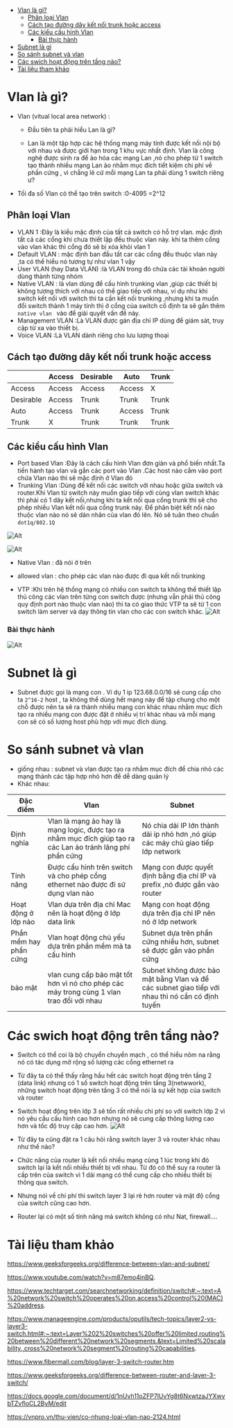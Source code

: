 - [Vlan là gì?](#vlan-là-gì)
  - [Phân loại Vlan](#phân-loại-vlan)
  - [Cách tạo đường dây kết nối trunk hoặc access](#cách-tạo-đường-dây-kết-nối-trunk-hoặc-access)
  - [Các kiểu cấu hình Vlan](#các-kiểu-cấu-hình-vlan)
    - [Bài thực hành](#bài-thực-hành)
- [Subnet là gì](#subnet-là-gì)
- [So sánh subnet và vlan](#so-sánh-subnet-và-vlan)
- [Các swich hoạt động trên tầng nào?](#các-swich-hoạt-động-trên-tầng-nào)
- [Tài liệu tham khảo](#tài-liệu-tham-khảo)

# Vlan là gì?
- Vlan (vitual local area network) :
    - Đầu tiên ta phải hiểu Lan là gì?

    - Lan là một tập hợp các hệ thống mạng máy tính được kết nối nội bộ với nhau và được giới hạn trong 1 khu vực nhất định. Vlan là công nghệ được sinh ra để ảo hóa các mạng Lan ,nó cho phép từ 1 switch tạo thành nhiều mạng Lan ảo nhằm mục đích tiết kiệm chi phí về phần cứng , vì chẳng lẽ cứ mỗi mạng Lan ta phải dùng 1 switch riêng ư?

- Tối đa số Vlan có thể tạo trên switch :0-4095 =2^12
## Phân loại Vlan 
- VLAN 1 :Đây là kiểu mặc định của tất cả switch có hỗ trợ vlan. mặc định tất cả các cổng khi chưa thiết lập đều thuộc vlan này. khi ta thêm cổng vào vlan khác thì cổng đó sẽ bị xóa khỏi vlan 1
- Default VLAN : mặc định ban đầu tất car các cổng đều thuộc vlan này ,ta có thể hiểu nó tương tự như vlan 1 vậy
- User VLAN (hay Data VLAN) :là VLAN trong đó chứa các tài khoản người dùng thành từng nhóm
- Native VLAN : là vlan dùng để cấu hình trunking vlan ,giúp các thiết bị không tương thích với nhau có thể giao tiếp với nhau, ví dụ như khi switch kết nối với switch thì ta cần kết nối trunking ,nhưng khi ta muốn đổi switch thành 1 máy tính thì ở cổng của switch cố định ta sẽ gắn thêm `native vlan ` vào để giải quyết vấn đề này.
- Management VLAN :Là VLAN được gán địa chỉ IP dùng để giám sát, truy cập từ xa vào thiết bị.
- Voice VLAN :Là VLAN dành riêng cho lưu lượng thoại

## Cách tạo đường dây kết nối trunk hoặc access
|   |Access|Desirable|Auto|Trunk|
|---|------|---------|----|-----|
|Access|Access|Access|Access|X|
|Desirable|Access|Trunk|Trunk|Trunk|
|Auto|Access|Trunk|Access|Trunk|
|Trunk|X|Trunk|Trunk|Trunk|

## Các kiểu cấu hình Vlan
- Port based Vlan :Đây là cách cấu hình Vlan đơn giản và phổ biến nhất.Ta tiến hành tạo vlan và gắn các port vào Vlan .Các host nào cắm vào port chứa Vlan nào thì sẽ mặc định ở Vlan đó
- Trunking Vlan :Dùng để kết nối các switch với nhau hoặc giữa switch và router.Khi Vlan từ switch này muốn giao tiếp với cùng vlan switch khác thì phải có 1 dây kết nối,nhưng khi ta kết nối qua cổng trunk thì sẽ cho phép nhiều Vlan kết nối qua cổng trunk này. Để phân biệt kết nối nào thuộc vlan nào nó sẽ dán nhãn của vlan đó lên. Nó sẽ tuân theo chuẩn `dot1q/802.1Q`
  
![Alt](/thuctap/anh/Screenshot_38.png)

![Alt](/thuctap/anh/Screenshot_39.png)
   - Native Vlan : đã nói ở trên
   - allowed vlan : cho phép các vlan nào được đi qua kết nối trunking

- VTP :Khi trên hệ thống mạng có nhiều con switch ta không thể thiết lập thủ công các vlan trên từng con switch được (nhưng vẫn phải thủ công quy định port nào thuộc vlan nào) thì ta có giao thức VTP ta sẽ từ 1 con switch làm server và dạy thông tin vlan cho các con switch khác.
![Alt](/thuctap/anh/Screenshot_40.png)

### Bài thực hành 
![Alt](/thuctap/anh/Screenshot_41.png)
# Subnet là gì
- Subnet được gọi là mạng con . Ví dụ 1 ip 123.68.0.0/16 sẽ cung cấp cho ta `2^16-2` host , ta không thể dùng hết mạng này để tập chung cho một chỗ được nên ta sẽ ra thành nhiều mạng con khác nhau nhằm mục đích tạo ra nhiều mạng con được đặt ở nhiều vị trí khác nhau và mỗi mạng con sẽ có số lượng host phù hợp với mục đích dùng.

# So sánh subnet và vlan
- giống nhau : subnet và vlan được tạo ra nhằm mục đích để chia nhỏ các mạng thành các tập hợp nhỏ hơn để dễ dàng quản lý
- Khác nhau:

|Đặc điểm|Vlan|Subnet|
|--------|----|------|
|Định nghĩa|Vlan là mạng ảo hay là mạng logic, được tạo ra nhằm mục đích giúp tạo ra các Lan ảo tránh lãng phí phần cứng | Nó chia dải IP lớn thành dải ip nhỏ hơn ,nó giúp các máy chủ giao tiếp lớp network|
|Tính năng|Được cấu hình trên switch và cho phép cổng ethernet nào được đi sử dụng vlan nào|Mạng con được quyết định bằng địa chỉ IP và prefix ,nó được gắn vào router|
|Hoạt động ở lớp nào|Vlan dựa trên địa chỉ Mac nên là hoạt động ở lớp data link|Mạng con hoạt động dựa trên địa chỉ IP nên nó ở lớp network|
|Phần mềm hay phần cứng|Vlan hoạt động chủ yếu dựa trên phần mềm mà ta cấu hình|Subnet dựa trên phần cứng nhiều hơn, subnet sẽ được gắn vào phần cứng|
|bảo mật|vlan cung cấp bảo mật tốt hơn vì nó cho phép các máy trong cùng 1 vlan trao đổi với nhau|Subnet không được bảo mật bằng Vlan và để các subnet giao tiếp với nhau thì nó cần có định tuyến|

# Các swich hoạt động trên tầng nào?
- Switch có thể coi là bộ chuyển chuyển mạch , có thể hiểu nôm na rằng nó có tác dụng mở rộng số lượng các cổng ethernet ra
- Từ đây ta có thể thấy rằng hầu hết các switch hoạt động trên tầng 2 (data link) nhưng có 1 số switch hoạt động trên tầng 3(netwwork), những switch hoạt động trên tầng 3 có thể nói là sự kết hợp của switch và router
- Switch hoạt động trên lớp 3 sẽ tốn rất nhiều chi phí so với switch lớp 2 vì nó yêu cầu cấu hình cao hơn nhưng nó sẽ cung cấp thông lượng cao hơn và tốc độ truy cập cao hơn.
![Alt](/thuctap/anh/Screenshot_32.png)


- Từ đây ta cũng đặt ra 1 câu hỏi rằng switch layer 3 và router khác nhau như thế nào?
- Chức năng của router là kết nối nhiều mạng cùng 1 lúc trong khi đó switch lại là kết nối nhiều thiết bị với nhau. Từ đó có thể suy ra router là cấp trên của switch vì 1 dải mạng có thể cung cấp cho nhiều thiết bị thông qua switch.
- Nhưng nói về chi phí thì switch layer 3 lại rẻ hơn router và mật độ cổng của switch cũng cao hơn.
- Router lại có một số tính năng mà switch không có như Nat, firewall....
# Tài liệu tham khảo

https://www.geeksforgeeks.org/difference-between-vlan-and-subnet/

https://www.youtube.com/watch?v=m87emo4inBQ.

https://www.techtarget.com/searchnetworking/definition/switch#:~:text=A%20network%20switch%20operates%20on,access%20control%20(MAC)%20address.

https://www.manageengine.com/products/oputils/tech-topics/layer2-vs-layer3-switch.html#:~:text=Layer%202%20switches%20offer%20limited,routing%20between%20different%20network%20segments.&text=Limited%20scalability.,cross%20network%20segment%20routing%20capabilities.

https://www.fibermall.com/blog/layer-3-switch-router.htm

https://www.geeksforgeeks.org/difference-between-router-and-layer-3-switch/

https://docs.google.com/document/d/1nUvh11oZFP7lUvYg8t6NxwtzaJYXwvbTZvfloCL2ByM/edit

https://vnpro.vn/thu-vien/co-nhung-loai-vlan-nao-2124.html

